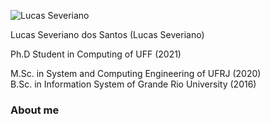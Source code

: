 ![Lucas Severiano](https://github.com/lucasseveriano/lucasseveriano.github.io/blob/main/lucasseveriano_.jpg)  

Lucas Severiano dos Santos (Lucas Severiano)

Ph.D Student in Computing of UFF (2021)

M.Sc. in System and Computing Engineering of UFRJ (2020)  
B.Sc. in Information System of Grande Rio University (2016)

### **About me**
